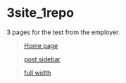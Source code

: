 # 3site_1repo
3 pages for the test from the employer

>[Home page](https://volodymyr-horbach.github.io/3site_1repo/home_page/)

>[post sidebar](https://volodymyr-horbach.github.io/3site_1repo/post_sidebar/)

>[full width](https://volodymyr-horbach.github.io/3site_1repo/full_width/)
